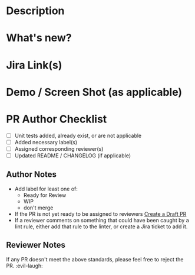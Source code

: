 <!-- Please complete each section below the # lines, as applicable -->

<!-- Simple description, 1-2 lines -->
# Description


<!-- Describe what changed -->
# What's new?


# Jira Link(s)


<!-- Add short screen recordings or screen shots -->
# Demo / Screen Shot (as applicable)



<!-- To complete the checklist, replace [ ] with [x]
     or click the checkboxes after PR creation -->
# PR Author Checklist
- [ ] Unit tests added, already exist, or are not applicable
- [ ] Added necessary label(s)
- [ ] Assigned corresponding reviewer(s)
- [ ] Updated README / CHANGELOG (if applicable)

## Author Notes
- Add label for least one of:
    - Ready for Review
    - WIP
    - don't merge
- If the PR is not yet ready to be assigned to reviewers [Create a Draft PR](https://docs.github.com/en/pull-requests/collaborating-with-pull-requests/proposing-changes-to-your-work-with-pull-requests/changing-the-stage-of-a-pull-request#converting-a-pull-request-to-a-draft)
- If a reviewer comments on something that could have been caught by a lint rule, either add that rule to the linter, or create a Jira ticket to add it.

## Reviewer Notes
If any PR doesn't meet the above standards, please feel free to reject the PR. :evil-laugh:
